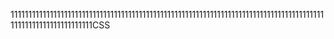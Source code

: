 111111111111111111111111111111111111111111111111111111111111111111111111111111111111111111111111111111111111111CSS

